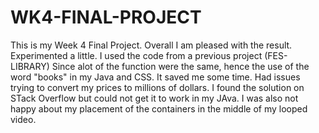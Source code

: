 # WK4-FINAL-PROJECT
This is my Week 4 Final Project. Overall I am pleased with the result. Experimented a little. I used the code from a previous project (FES-LIBRARY) Since alot of the function were 
the same, hence the use of the word "books" in my Java and CSS. It saved me some time.
Had issues trying to convert my prices to millions of dollars. I found the solution on STack Overflow but could not get it to work in my JAva.
I was also not happy about my placement of the containers in the middle of my looped video.
